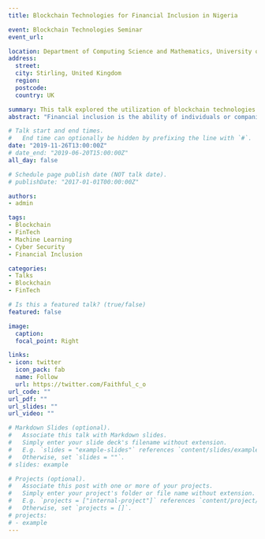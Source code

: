 ```yaml
---
title: Blockchain Technologies for Financial Inclusion in Nigeria

event: Blockchain Technologies Seminar
event_url: 

location: Department of Computing Science and Mathematics, University of Stirling, United Kingdom.
address:
  street: 
  city: Stirling, United Kingdom
  region: 
  postcode: 
  country: UK

summary: This talk explored the utilization of blockchain technologies in achieving financial inclusion in Nigeria.
abstract: "Financial inclusion is the ability of individuals or companies to gain access to financial services at affordable and sustainable costs. It ensures that the financial products and services such as credit, insurance, payments, transactions and savings meets the needs of both businesses and individuals. The situation of the over two billion unbanked individuals in developing countries is one that calls for urgent and immediate sustainable solution. In Nigeria, according to the Lagos Business School LBS (2018) report, 136 out of the total 198 million Nigerians are financially excluded, that is about 68.7% of Nigerians. Blockchain technologies, through the utilization of an immutable ledger has the promise of being able to provide a trustworthy and more efficient system. The talk discussed the pertinent roles and applications of blockchain technologies for financial inclusion in Nigeria."

# Talk start and end times.
#   End time can optionally be hidden by prefixing the line with `#`.
date: "2019-11-26T13:00:00Z"
# date_end: "2019-06-20T15:00:00Z"
all_day: false

# Schedule page publish date (NOT talk date).
# publishDate: "2017-01-01T00:00:00Z"

authors:
- admin

tags:
- Blockchain
- FinTech
- Machine Learning
- Cyber Security
- Financial Inclusion

categories:
- Talks
- Blockchain
- FinTech

# Is this a featured talk? (true/false)
featured: false

image:
  caption: 
  focal_point: Right

links:
- icon: twitter
  icon_pack: fab
  name: Follow
  url: https://twitter.com/Faithful_c_o
url_code: ""
url_pdf: ""
url_slides: ""
url_video: ""

# Markdown Slides (optional).
#   Associate this talk with Markdown slides.
#   Simply enter your slide deck's filename without extension.
#   E.g. `slides = "example-slides"` references `content/slides/example-slides.md`.
#   Otherwise, set `slides = ""`.
# slides: example

# Projects (optional).
#   Associate this post with one or more of your projects.
#   Simply enter your project's folder or file name without extension.
#   E.g. `projects = ["internal-project"]` references `content/project/deep-learning/index.md`.
#   Otherwise, set `projects = []`.
# projects:
# - example
---
```

